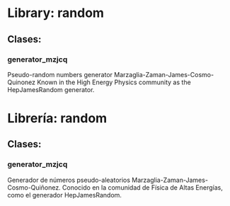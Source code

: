# Library: random
## Clases:
### generator_mzjcq
Pseudo-random numbers generator Marzaglia-Zaman-James-Cosmo-Quinonez
Known in the High Energy Physics community as the HepJamesRandom generator.

# Librería: random
## Clases:
### generator_mzjcq
Generador de números pseudo-aleatorios Marzaglia-Zaman-James-Cosmo-Quiñonez.
Conocido en la comunidad de Física de Altas Energías, como el generador HepJamesRandom.

